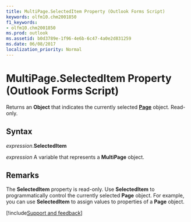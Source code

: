 ```yaml
---
title: MultiPage.SelectedItem Property (Outlook Forms Script)
keywords: olfm10.chm2001850
f1_keywords:
- olfm10.chm2001850
ms.prod: outlook
ms.assetid: b0d3789e-1f96-4e6b-6c47-4a0e2d831259
ms.date: 06/08/2017
localization_priority: Normal
---
```



# MultiPage.SelectedItem Property (Outlook Forms Script)

Returns an  **Object** that indicates the currently selected **[Page](Outlook.page.md)** object. Read-only.


## Syntax

_expression_.**SelectedItem**

_expression_ A variable that represents a  **MultiPage** object.


## Remarks

The  **SelectedItem** property is read-only. Use **SelectedItem** to programmatically control the currently selected **Page** object. For example, you can use **SelectedItem** to assign values to properties of a **Page** object.

[!include[Support and feedback](~/includes/feedback-boilerplate.md)]